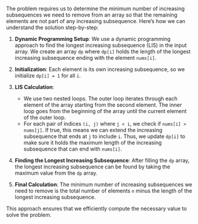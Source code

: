 The problem requires us to determine the minimum number of increasing subsequences we need to remove from an array so that the remaining elements are not part of any increasing subsequence. Here’s how we can understand the solution step-by-step:

1. **Dynamic Programming Setup**: We use a dynamic programming approach to find the longest increasing subsequence (LIS) in the input array. We create an array `dp` where `dp[i]` holds the length of the longest increasing subsequence ending with the element `nums[i]`.

2. **Initialization**: Each element is its own increasing subsequence, so we initialize `dp[i] = 1` for all `i`.

3. **LIS Calculation**:
   - We use two nested loops. The outer loop iterates through each element of the array starting from the second element. The inner loop goes from the beginning of the array until the current element of the outer loop.
   - For each pair of indices `(i, j)` where `j < i`, we check if `nums[i] > nums[j]`. If true, this means we can extend the increasing subsequence that ends at `j` to include `i`. Thus, we update `dp[i]` to make sure it holds the maximum length of the increasing subsequence that can end with `nums[i]`.

4. **Finding the Longest Increasing Subsequence**: After filling the `dp` array, the longest increasing subsequence can be found by taking the maximum value from the `dp` array.

5. **Final Calculation**: The minimum number of increasing subsequences we need to remove is the total number of elements `n` minus the length of the longest increasing subsequence.

This approach ensures that we efficiently compute the necessary value to solve the problem.